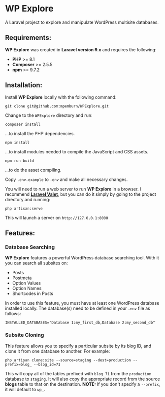 # WP Explore

A Laravel project to explore and manipulate WordPress multisite databases.

## Requirements:
**WP Explore** was created in **Laravel version 9.x** and requires the following:

* **PHP** >= 8.1
* **Composer** >= 2.5.5
* **npm** >= 9.7.2

## Installation:
Install **WP Explore** locally with the following command:

`git clone git@github.com:mpemburn/WPExplore.git`

Change to the `WPExplore` directory and run:

`composer install`

...to install the PHP dependencies.

`npm install`

...to install modules needed to compile the JavaScript and CSS assets.

`npm run build`

...to do the asset compiling.

Copy `.env.example` to `.env` and make all necessary changes.

You will need to run a web server to run **WP Explore** in a browser.
I recommend [**Laravel Valet**](https://laravel.com/docs/10.x/valet), but you can do it simply by going to the project
directory and running:

`php artisan:serve`

This will launch a server on `http://127.0.0.1:8000`

## Features:

### Database Searching

**WP Explore** features a powerful WordPress database searching tool.  With it you can search all subsites on:
* Posts
* Postmeta
* Option Values
* Option Names
* Shortcodes in Posts

In order to use this feature, you must have at least one WordPress database installed locally.
The database(s) need to be defined in your `.env` file as follows:

`INSTALLED_DATABASES="Database 1:my_first_db,Database 2:my_second_db"`


### Subsite Cloning
This feature allows you to specify a particular subsite by its blog ID, and clone it from one database to another.  For example:

`php artisan clone:site --source=staging --dest=production --prefix=blog_ --blog_id=71`

This will copy all of the tables prefixed with `blog_71` from the `production` database to `staging`.  It will also copy the appropriate record from the source **blogs** table to that on the destination.  **NOTE:** If you don't specify a `--prefix`, it will default to `wp_`.
